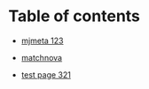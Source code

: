 # Table of contents

* [mjmeta 123](MJMeta/MJMeta.md)


* [matchnova](matchnova/matchnova.md)

* [test page 321](test-page.md)

